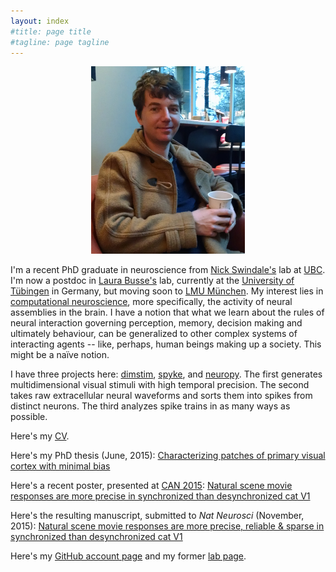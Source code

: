 ```yaml
---
layout: index
#title: page title
#tagline: page tagline
---
```


<p align="center">
<img src="images/martin.jpg" alt="Smiley avatar" height="300">
</p>

I'm a recent PhD graduate in neuroscience from [Nick Swindale's](http://swindale.ecc.ubc.ca)
lab at [UBC](http://ubc.ca). I'm now a postdoc in [Laura
Busse's](http://www.cin.uni-tuebingen.de/research/research-groups/junior-research-groups/cortical-circuits-of-visual-perception/research-directions.html)
lab, currently at the [University of Tübingen](https://www.uni-tuebingen.de/en.html) in
Germany, but moving soon to [LMU München](http://www.en.biologie.uni-muenchen.de). My interest
lies in [computational
neuroscience](https://en.wikipedia.org/wiki/Computational_neuroscience), more specifically,
the activity of neural assemblies in the brain. I have a notion that what we learn about the
rules of neural interaction governing perception, memory, decision making and ultimately
behaviour, can be generalized to other complex systems of interacting agents -- like, perhaps,
human beings making up a society. This might be a naïve notion.

I have three projects here: [dimstim](http://dimstim.github.io),
[spyke](http://spyke.github.io), and [neuropy](http://neuropy.github.io). The first generates
multidimensional visual stimuli with high temporal precision. The second takes raw
extracellular neural waveforms and sorts them into spikes from distinct neurons. The third
analyzes spike trains in as many ways as possible.

Here's my [CV](CV.pdf).

Here's my PhD thesis (June, 2015): [Characterizing patches of primary visual cortex with
minimal bias](mspacek_thesis.pdf)

Here's a recent poster, presented at [CAN 2015](http://can-acn.org/meeting2015): [Natural
scene movie responses are more precise in synchronized than desynchronized cat
V1](CAN_2015_poster.pdf)

Here's the resulting manuscript, submitted to _Nat Neurosci_ (November, 2015):
[Natural scene movie responses are more precise, reliable & sparse in synchronized than
desynchronized cat V1](http://biorxiv.org/content/early/2015/11/14/031765)

Here's my [GitHub account page](http://github.com/mspacek) and my former [lab
page](http://swindale.ecc.ubc.ca/MartinSpacek).
